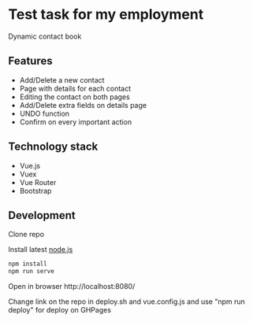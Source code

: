 # Test task for my employment
Dynamic contact book

## Features
- Add/Delete a new contact
- Page with details for each contact
- Editing the contact on both pages
- Add/Delete extra fields on details page
- UNDO function
- Confirm on every important action

## Technology stack
- Vue.js
- Vuex
- Vue Router
- Bootstrap

## Development
Clone repo

Install latest [node.js](https://nodejs.org/en/)

```bash
npm install
npm run serve
```
Open in browser http://localhost:8080/


Change link on the repo in deploy.sh and vue.config.js and use "npm run deploy" for deploy on GHPages

